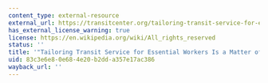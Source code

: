 ```yaml
---
content_type: external-resource
external_url: https://transitcenter.org/tailoring-transit-service-for-essential-workers-is-a-matter-of-racial-justice/
has_external_license_warning: true
license: https://en.wikipedia.org/wiki/All_rights_reserved
status: ''
title: '"Tailoring Transit Service for Essential Workers Is a Matter of Racial Justice."'
uid: 83c3e6e8-0e68-4e20-b2dd-a357e17ac386
wayback_url: ''
---
```

